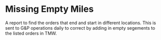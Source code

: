 # Missing Empty Miles

A report to find the orders that end and start in different locations. This is sent to G&P operations daily to correct by adding in empty segements to the listed orders in TMW.
